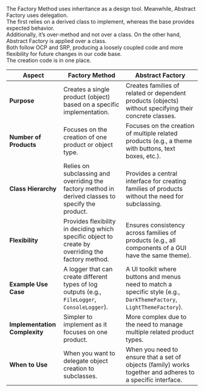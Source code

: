 The Factory Method uses inheritance as a design tool. Meanwhile, Abstract Factory uses delegation.  
The first relies on a derived class to implement, whereas the base provides expected behavior.  
Additionally, it’s over-method and not over a class. On the other hand, Abstract Factory is applied over a class.  
Both follow OCP and SRP, producing a loosely coupled code and more flexibility for future changes in our code base.  
The creation code is in one place.

| Aspect                | Factory Method                                                                                       | Abstract Factory                                                                                              |
|-----------------------|-----------------------------------------------------------------------------------------------------|-------------------------------------------------------------------------------------------------------------|
| **Purpose**           | Creates a single product (object) based on a specific implementation.                              | Creates families of related or dependent products (objects) without specifying their concrete classes.     |
| **Number of Products**| Focuses on the creation of one product or object type.                                             | Focuses on the creation of multiple related products (e.g., a theme with buttons, text boxes, etc.).        |
| **Class Hierarchy**   | Relies on subclassing and overriding the factory method in derived classes to specify the product. | Provides a central interface for creating families of products without the need for subclassing.           |
| **Flexibility**       | Provides flexibility in deciding which specific object to create by overriding the factory method. | Ensures consistency across families of products (e.g., all components of a GUI have the same theme).        |
| **Example Use Case**  | A logger that can create different types of log outputs (e.g., `FileLogger`, `ConsoleLogger`).     | A UI toolkit where buttons and menus need to match a specific style (e.g., `DarkThemeFactory`, `LightThemeFactory`). |
| **Implementation Complexity** | Simpler to implement as it focuses on one product.                                          | More complex due to the need to manage multiple related product types.                                      |
| **When to Use**       | When you want to delegate object creation to subclasses.                                           | When you need to ensure that a set of objects (family) works together and adheres to a specific interface. |